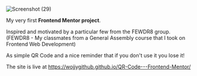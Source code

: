 ![Screenshot (29)](https://github.com/WojjyGitHub/QR-Code---Frontend-Mentor/assets/146066243/4642fec0-28cb-470c-b76a-f5ca7184c181)

My very first **Frontend Mentor project**. 

Inspired and motivated by a particular few from the FEWDR8 group. 
(FEWDR8 - My classmates from a General Assembly course that I took on Frontend Web Development)

As simple QR Code and a nice reminder that if you don't use it you lose it!

The site is live at https://wojjygithub.github.io/QR-Code---Frontend-Mentor/
